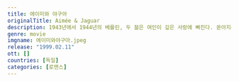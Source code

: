 ```yaml
---
title: 에이미와 야구아
originalTitle: Aimée & Jaguar
description: 1943년에서 1944년의 베를린, 두 젊은 여인이 깊은 사랑에 빠진다. 쏟아지는 폭격과 닥쳐올 유태인 박해의 위협 속에서. 한 여인은 이미 결혼해서 네 아이의 엄마, 그녀에게 이 사랑의 경험은 인생에서 가장 중요한 것이다. 유태인인 다른 여인은 지하조직의 일원으로 항상 위협을 느끼고 있다. 그녀에게도 이 사랑은 또한 인생의 희망인 동시에 생존의 꿈이다.
genre: movie
imgname: 에이미와야구아.jpeg
release: "1999.02.11"
ott: []
countries: [독일]
categories: [로맨스]
---
```

